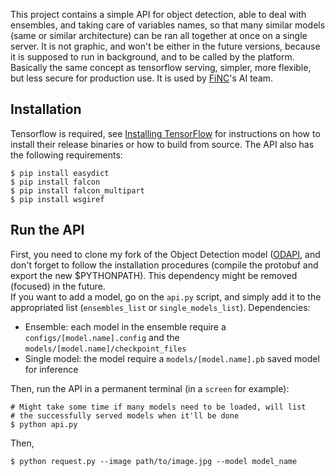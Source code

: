 This project contains a simple API for object detection, able to deal with ensembles, and taking care of variables names, so that many similar models (same or similar architecture) can be ran all together at once on a single server. It is not graphic, and won't be either in the future versions, because it is supposed to run in background, and to be called by the platform. Basically the same concept as tensorflow serving, simpler, more flexible, but less secure for production use. It is used by [FiNC](https://finc.com/)'s AI team.

## Installation
Tensorflow is required, see [Installing TensorFlow](https://www.tensorflow.org/install) for instructions on how to install their release binaries or how to build from source.
The API also has the following requirements:
```shell
$ pip install easydict
$ pip install falcon
$ pip install falcon_multipart
$ pip install wsgiref
```

## Run the API
First, you need to clone my fork of the Object Detection model ([ODAPI](https://github.com/pierre-ecarlat/models/tree/master), and don't forget to follow the installation procedures (compile the protobuf and export the new $PYTHONPATH). This dependency might be removed (focused) in the future.  
If you want to add a model, go on the `api.py` script, and simply add it to the appropriated list (`ensembles_list` or `single_models_list`). Dependencies:
- Ensemble: each model in the ensemble require a `configs/[model.name].config` and the `models/[model.name]/checkpoint_files`
- Single model: the model require a `models/[model.name].pb` saved model for inference


Then, run the API in a permanent terminal (in a `screen` for example):
```shell
# Might take some time if many models need to be loaded, will list 
# the successfully served models when it'll be done
$ python api.py
```
Then,
```shell
$ python request.py --image path/to/image.jpg --model model_name
```
